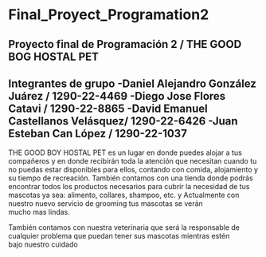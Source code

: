 # Final_Proyect_Programation2

Proyecto final de Programación 2 / THE GOOD BOG HOSTAL PET
--------------------------------------------------------
Integrantes de grupo 
-Daniel Alejandro González Juárez / 1290-22-4469
-Diego Jose Flores Catavi / 1290-22-8865
-David Emanuel Castellanos Velásquez/ 1290-22-6426
-Juan Esteban Can López / 1290-22-1037
---------------------------------------------------------

THE GOOD BOY HOSTAL PET es un lugar en donde puedes alojar a tus compañeros y en donde recibirán toda la atención que necesitan cuando tu no puedas estar disponibles para ellos, contando con comida, alojamiento y su tiempo de recreación. También contamos con una tienda donde podrás encontrar todos los productos necesarios para cubrir la necesidad de tus mascotas ya sea: alimento, collares, shampoo, etc. y Actualmente con nuestro nuevo servicio de grooming tus mascotas se verán mucho mas lindas.


También contamos con nuestra veterinaria que será la responsable de cualquier problema que puedan tener sus mascotas mientras estén bajo nuestro cuidado
